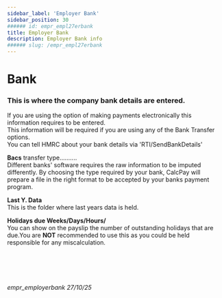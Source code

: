 ```yaml
---
sidebar_label: 'Employer Bank'
sidebar_position: 30
###### id: empr_empl27erbank
title: Employer Bank
description: Employer Bank info
###### slug: /empr_empl27erbank
---
```


# Bank

### This is where the company bank details are entered.
If you are using the option of making payments electronically this information requires to be entered.  
This information will be required if you are using any of the Bank Transfer options.  
You can tell HMRC about your bank details via 'RTI/SendBankDetails'  

**Bacs** transfer type..........  
Different banks' software requires the raw information to be imputed differently.
By choosing the type required by your bank, CalcPay will prepare a file in the right format to be accepted by your banks payment program.


**Last Y. Data**  
This is the folder where last years data is held.

**Holidays due Weeks/Days/Hours/**  
You can show on the payslip the number of outstanding holidays that are due.You are **NOT** recommended to use this as you could be held responsible for any miscalculation.
<br/>
<br/>
<br/>
<br/>
<br/>
###### empr_employerbank 27/10/25